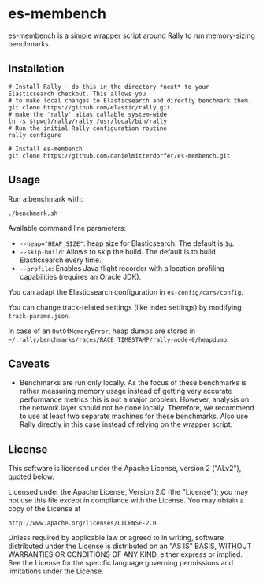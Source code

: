 es-membench
===========

es-membench is a simple wrapper script around Rally to run memory-sizing benchmarks.

Installation
------------

```
# Install Rally - do this in the directory *next* to your Elasticsearch checkout. This allows you
# to make local changes to Elasticsearch and directly benchmark them.
git clone https://github.com/elastic/rally.git
# make the 'rally' alias callable system-wide
ln -s $(pwd)/rally/rally /usr/local/bin/rally
# Run the initial Rally configuration routine
rally configure

# Install es-membench
git clone https://github.com/danielmitterdorfer/es-membench.git
```

Usage
-----

Run a benchmark with:

```
./benchmark.sh
```

Available command line parameters:

* `--heap="HEAP_SIZE"`: heap size for Elasticsearch. The default is `1g`.
* `--skip-build`: Allows to skip the build. The default is to build Elasticsearch every time.
* `--profile`: Enables Java flight recorder with allocation profiling capabilities (requires an Oracle JDK).

You can adapt the Elasticsearch configuration in `es-config/cars/config`.

You can change track-related settings (like index settings) by modifying `track-params.json`.

In case of an `OutOfMemoryError`, heap dumps are stored in `~/.rally/benchmarks/races/RACE_TIMESTAMP/rally-node-0/heapdump`.

Caveats
-------

* Benchmarks are run only locally. As the focus of these benchmarks is rather measuring memory usage instead of getting very accurate performance metrics this is not a major problem. However, analysis on the network layer should not be done locally. Therefore, we recommend to use at least two separate machines for these benchmarks. Also use Rally directly in this case instead of relying on the wrapper script.

License
-------
 
This software is licensed under the Apache License, version 2 ("ALv2"), quoted below.

Licensed under the Apache License, Version 2.0 (the "License"); you may not
use this file except in compliance with the License. You may obtain a copy of
the License at

    http://www.apache.org/licenses/LICENSE-2.0

Unless required by applicable law or agreed to in writing, software
distributed under the License is distributed on an "AS IS" BASIS, WITHOUT
WARRANTIES OR CONDITIONS OF ANY KIND, either express or implied. See the
License for the specific language governing permissions and limitations under
the License.
